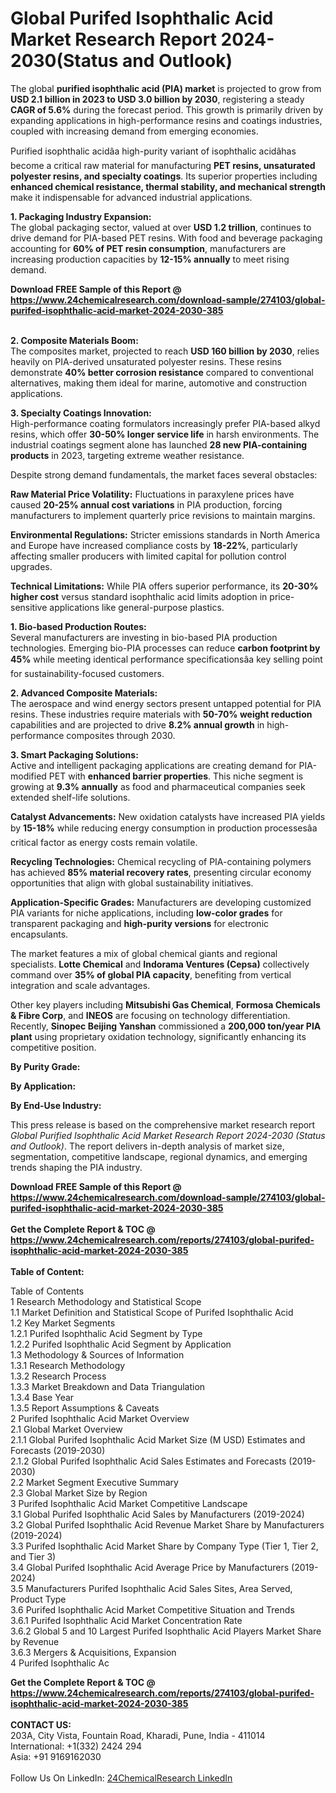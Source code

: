 <h1>Global Purifed Isophthalic Acid Market Research Report 2024-2030(Status and Outlook)</h1><p>The global <strong>purified isophthalic acid (PIA) market</strong> is projected to grow from <strong>USD 2.1 billion in 2023 to USD 3.0 billion by 2030</strong>, registering a steady <strong>CAGR of 5.6%</strong> during the forecast period. This growth is primarily driven by expanding applications in high-performance resins and coatings industries, coupled with increasing demand from emerging economies.</p><p>Purified isophthalic acidâa high-purity variant of isophthalic acidâhas become a critical raw material for manufacturing <strong>PET resins, unsaturated polyester resins, and specialty coatings</strong>. Its superior properties including <strong>enhanced chemical resistance, thermal stability, and mechanical strength</strong> make it indispensable for advanced industrial applications.</p><p><strong>1. Packaging Industry Expansion:</strong><br>
The global packaging sector, valued at over <strong>USD 1.2 trillion</strong>, continues to drive demand for PIA-based PET resins. With food and beverage packaging accounting for <strong>60% of PET resin consumption</strong>, manufacturers are increasing production capacities by <strong>12-15% annually</strong> to meet rising demand.</p><div><b>Download FREE Sample of this Report @ 
            <a href="https://www.24chemicalresearch.com/download-sample/274103/global-purifed-isophthalic-acid-market-2024-2030-385">
            https://www.24chemicalresearch.com/download-sample/274103/global-purifed-isophthalic-acid-market-2024-2030-385</a></b></div><br><p><strong>2. Composite Materials Boom:</strong><br>
The composites market, projected to reach <strong>USD 160 billion by 2030</strong>, relies heavily on PIA-derived unsaturated polyester resins. These resins demonstrate <strong>40% better corrosion resistance</strong> compared to conventional alternatives, making them ideal for marine, automotive and construction applications.</p><p><strong>3. Specialty Coatings Innovation:</strong><br>
High-performance coating formulators increasingly prefer PIA-based alkyd resins, which offer <strong>30-50% longer service life</strong> in harsh environments. The industrial coatings segment alone has launched <strong>28 new PIA-containing products</strong> in 2023, targeting extreme weather resistance.</p><p>Despite strong demand fundamentals, the market faces several obstacles:</p><p><strong>Raw Material Price Volatility:</strong> Fluctuations in paraxylene prices have caused <strong>20-25% annual cost variations</strong> in PIA production, forcing manufacturers to implement quarterly price revisions to maintain margins.</p><p><strong>Environmental Regulations:</strong> Stricter emissions standards in North America and Europe have increased compliance costs by <strong>18-22%</strong>, particularly affecting smaller producers with limited capital for pollution control upgrades.</p><p><strong>Technical Limitations:</strong> While PIA offers superior performance, its <strong>20-30% higher cost</strong> versus standard isophthalic acid limits adoption in price-sensitive applications like general-purpose plastics.</p><p><strong>1. Bio-based Production Routes:</strong><br>
Several manufacturers are investing in bio-based PIA production technologies. Emerging bio-PIA processes can reduce <strong>carbon footprint by 45%</strong> while meeting identical performance specificationsâa key selling point for sustainability-focused customers.</p><p><strong>2. Advanced Composite Materials:</strong><br>
The aerospace and wind energy sectors present untapped potential for PIA resins. These industries require materials with <strong>50-70% weight reduction</strong> capabilities and are projected to drive <strong>8.2% annual growth</strong> in high-performance composites through 2030.</p><p><strong>3. Smart Packaging Solutions:</strong><br>
Active and intelligent packaging applications are creating demand for PIA-modified PET with <strong>enhanced barrier properties</strong>. This niche segment is growing at <strong>9.3% annually</strong> as food and pharmaceutical companies seek extended shelf-life solutions.</p><p><strong>Catalyst Advancements:</strong> New oxidation catalysts have increased PIA yields by <strong>15-18%</strong> while reducing energy consumption in production processesâa critical factor as energy costs remain volatile.</p><p><strong>Recycling Technologies:</strong> Chemical recycling of PIA-containing polymers has achieved <strong>85% material recovery rates</strong>, presenting circular economy opportunities that align with global sustainability initiatives.</p><p><strong>Application-Specific Grades:</strong> Manufacturers are developing customized PIA variants for niche applications, including <strong>low-color grades</strong> for transparent packaging and <strong>high-purity versions</strong> for electronic encapsulants.</p><p>The market features a mix of global chemical giants and regional specialists. <strong>Lotte Chemical</strong> and <strong>Indorama Ventures (Cepsa)</strong> collectively command over <strong>35% of global PIA capacity</strong>, benefiting from vertical integration and scale advantages.</p><p>Other key players including <strong>Mitsubishi Gas Chemical</strong>, <strong>Formosa Chemicals &amp; Fibre Corp</strong>, and <strong>INEOS</strong> are focusing on technology differentiation. Recently, <strong>Sinopec Beijing Yanshan</strong> commissioned a <strong>200,000 ton/year PIA plant</strong> using proprietary oxidation technology, significantly enhancing its competitive position.</p><p><strong>By Purity Grade:</strong></p><p><strong>By Application:</strong></p><p><strong>By End-Use Industry:</strong></p><p>This press release is based on the comprehensive market research report <em>Global Purified Isophthalic Acid Market Research Report 2024-2030 (Status and Outlook)</em>. The report delivers in-depth analysis of market size, segmentation, competitive landscape, regional dynamics, and emerging trends shaping the PIA industry.</p><div><b>Download FREE Sample of this Report @ 
            <a href="https://www.24chemicalresearch.com/download-sample/274103/global-purifed-isophthalic-acid-market-2024-2030-385">
            https://www.24chemicalresearch.com/download-sample/274103/global-purifed-isophthalic-acid-market-2024-2030-385</a></b></div><br><div><b>Get the Complete Report & TOC @ 
            <a href="https://www.24chemicalresearch.com/reports/274103/global-purifed-isophthalic-acid-market-2024-2030-385">
            https://www.24chemicalresearch.com/reports/274103/global-purifed-isophthalic-acid-market-2024-2030-385</a></b></div><br>
            <b>Table of Content:</b><p>Table of Contents<br />
1 Research Methodology and Statistical Scope<br />
1.1 Market Definition and Statistical Scope of Purifed Isophthalic Acid<br />
1.2 Key Market Segments<br />
1.2.1 Purifed Isophthalic Acid Segment by Type<br />
1.2.2 Purifed Isophthalic Acid Segment by Application<br />
1.3 Methodology & Sources of Information<br />
1.3.1 Research Methodology<br />
1.3.2 Research Process<br />
1.3.3 Market Breakdown and Data Triangulation<br />
1.3.4 Base Year<br />
1.3.5 Report Assumptions & Caveats<br />
2 Purifed Isophthalic Acid Market Overview<br />
2.1 Global Market Overview<br />
2.1.1 Global Purifed Isophthalic Acid Market Size (M USD) Estimates and Forecasts (2019-2030)<br />
2.1.2 Global Purifed Isophthalic Acid Sales Estimates and Forecasts (2019-2030)<br />
2.2 Market Segment Executive Summary<br />
2.3 Global Market Size by Region<br />
3 Purifed Isophthalic Acid Market Competitive Landscape<br />
3.1 Global Purifed Isophthalic Acid Sales by Manufacturers (2019-2024)<br />
3.2 Global Purifed Isophthalic Acid Revenue Market Share by Manufacturers (2019-2024)<br />
3.3 Purifed Isophthalic Acid Market Share by Company Type (Tier 1, Tier 2, and Tier 3)<br />
3.4 Global Purifed Isophthalic Acid Average Price by Manufacturers (2019-2024)<br />
3.5 Manufacturers Purifed Isophthalic Acid Sales Sites, Area Served, Product Type<br />
3.6 Purifed Isophthalic Acid Market Competitive Situation and Trends<br />
3.6.1 Purifed Isophthalic Acid Market Concentration Rate<br />
3.6.2 Global 5 and 10 Largest Purifed Isophthalic Acid Players Market Share by Revenue<br />
3.6.3 Mergers & Acquisitions, Expansion<br />
4 Purifed Isophthalic Ac</p><div><b>Get the Complete Report & TOC @ 
            <a href="https://www.24chemicalresearch.com/reports/274103/global-purifed-isophthalic-acid-market-2024-2030-385">
            https://www.24chemicalresearch.com/reports/274103/global-purifed-isophthalic-acid-market-2024-2030-385</a></b></div><br><b>CONTACT US:</b><br>
            203A, City Vista, Fountain Road, Kharadi, Pune, India - 411014<br>
            International: +1(332) 2424 294<br>
            Asia: +91 9169162030 <br><br>
            Follow Us On LinkedIn: <a href="https://www.linkedin.com/company/24chemicalresearch/">24ChemicalResearch LinkedIn</a>